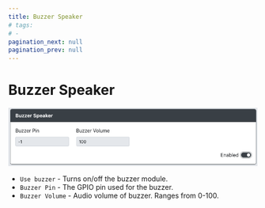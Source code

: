 ```yaml
---
title: Buzzer Speaker
# tags:
# - 
pagination_next: null
pagination_prev: null
---
```


# Buzzer Speaker

![GP2040-CE Configurator - Add-Ons Buzzer](../assets/images/gpc-add-ons-buzzer.png)

* `Use buzzer` - Turns on/off the buzzer module.
* `Buzzer Pin` - The GPIO pin used for the buzzer.
* `Buzzer Volume` - Audio volume of buzzer. Ranges from 0-100.